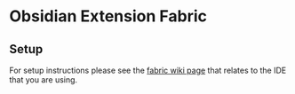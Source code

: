 # Obsidian Extension Fabric

## Setup

For setup instructions please see the [fabric wiki page](https://fabricmc.net/wiki/tutorial:setup) that relates to the IDE that you are using.
